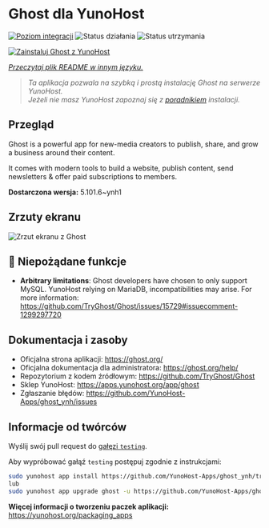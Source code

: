 <!--
To README zostało automatycznie wygenerowane przez <https://github.com/YunoHost/apps/tree/master/tools/readme_generator>
Nie powinno być ono edytowane ręcznie.
-->

# Ghost dla YunoHost

[![Poziom integracji](https://apps.yunohost.org/badge/integration/ghost)](https://ci-apps.yunohost.org/ci/apps/ghost/)
![Status działania](https://apps.yunohost.org/badge/state/ghost)
![Status utrzymania](https://apps.yunohost.org/badge/maintained/ghost)

[![Zainstaluj Ghost z YunoHost](https://install-app.yunohost.org/install-with-yunohost.svg)](https://install-app.yunohost.org/?app=ghost)

*[Przeczytaj plik README w innym języku.](./ALL_README.md)*

> *Ta aplikacja pozwala na szybką i prostą instalację Ghost na serwerze YunoHost.*  
> *Jeżeli nie masz YunoHost zapoznaj się z [poradnikiem](https://yunohost.org/install) instalacji.*

## Przegląd

Ghost is a powerful app for new-media creators to publish, share, and grow a business around their content.

It comes with modern tools to build a website, publish content, send newsletters & offer paid subscriptions to members.


**Dostarczona wersja:** 5.101.6~ynh1

## Zrzuty ekranu

![Zrzut ekranu z Ghost](./doc/screenshots/screenshot.png)

## :red_circle: Niepożądane funkcje

- **Arbitrary limitations**: Ghost developers have chosen to only support MySQL. YunoHost relying on MariaDB, incompatibilities may arise. For more information: https://github.com/TryGhost/Ghost/issues/15729#issuecomment-1299297720

## Dokumentacja i zasoby

- Oficjalna strona aplikacji: <https://ghost.org/>
- Oficjalna dokumentacja dla administratora: <https://ghost.org/help/>
- Repozytorium z kodem źródłowym: <https://github.com/TryGhost/Ghost>
- Sklep YunoHost: <https://apps.yunohost.org/app/ghost>
- Zgłaszanie błędów: <https://github.com/YunoHost-Apps/ghost_ynh/issues>

## Informacje od twórców

Wyślij swój pull request do [gałęzi `testing`](https://github.com/YunoHost-Apps/ghost_ynh/tree/testing).

Aby wypróbować gałąź `testing` postępuj zgodnie z instrukcjami:

```bash
sudo yunohost app install https://github.com/YunoHost-Apps/ghost_ynh/tree/testing --debug
lub
sudo yunohost app upgrade ghost -u https://github.com/YunoHost-Apps/ghost_ynh/tree/testing --debug
```

**Więcej informacji o tworzeniu paczek aplikacji:** <https://yunohost.org/packaging_apps>
